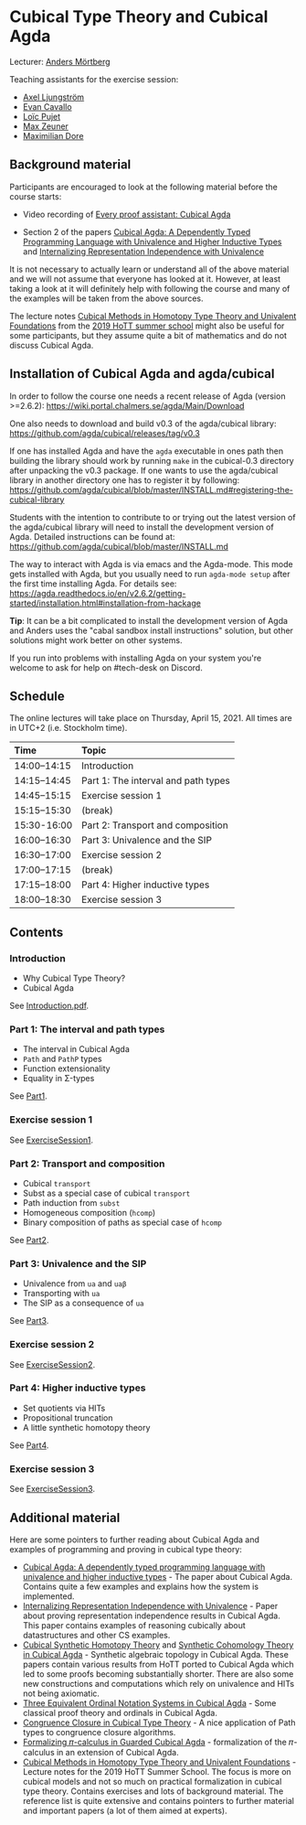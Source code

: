 # Cubical Type Theory and Cubical Agda

Lecturer: [Anders Mörtberg](https://staff.math.su.se/anders.mortberg/)

Teaching assistants for the exercise session:

- [Axel Ljungström](https://www.su.se/english/profiles/axlj4439-1.450268)
- [Evan Cavallo](https://staff.math.su.se/evan.cavallo/)
- [Loïc Pujet](https://pujet.fr/)
- [Max Zeuner](https://www.su.se/english/profiles/maze1512-1.450461)
- [Maximilian Dore](https://www.cs.ox.ac.uk/people/maximilian.dore)

## Background material

Participants are encouraged to look at the following material before
the course starts:

- Video recording of
  [Every proof assistant: Cubical Agda](https://vimeo.com/459020971)

- Section 2 of the papers
  [Cubical Agda: A Dependently Typed Programming Language with Univalence and Higher Inductive Types](https://staff.math.su.se/anders.mortberg/papers/cubicalagda2.pdf) and [Internalizing Representation Independence with Univalence](https://arxiv.org/abs/2009.05547)

It is not necessary to actually learn or understand all of the above
material and we will not assume that everyone has looked at it.
However, at least taking a look at it will definitely help with
following the course and many of the examples will be taken from the
above sources.

The lecture notes
[Cubical Methods in Homotopy Type Theory and Univalent Foundations](https://staff.math.su.se/anders.mortberg/papers/cubicalmethods.pdf)
from the
[2019 HoTT summer school](https://hott.github.io/HoTT-2019//summer-school/)
might also be useful for some participants, but they assume quite a
bit of mathematics and do not discuss Cubical Agda.

## Installation of Cubical Agda and agda/cubical

In order to follow the course one needs a recent release of Agda
(version >=2.6.2): https://wiki.portal.chalmers.se/agda/Main/Download

One also needs to download and build v0.3 of the agda/cubical library:
https://github.com/agda/cubical/releases/tag/v0.3

If one has installed Agda and have the `agda` executable in ones path
then building the library should work by running `make` in the
cubical-0.3 directory after unpacking the v0.3 package. If one wants
to use the agda/cubical library in another directory one has to
register it by following:
https://github.com/agda/cubical/blob/master/INSTALL.md#registering-the-cubical-library

Students with the intention to contribute to or trying out the latest
version of the agda/cubical library will need to install the development version
of Agda. Detailed instructions can be found at: https://github.com/agda/cubical/blob/master/INSTALL.md

The way to interact with Agda is via emacs and the Agda-mode. This
mode gets installed with Agda, but you usually need to run `agda-mode
setup` after the first time installing Agda. For details see:
https://agda.readthedocs.io/en/v2.6.2/getting-started/installation.html#installation-from-hackage

**Tip**: It can be a bit complicated to install the development version
of Agda and Anders uses the "cabal sandbox install instructions" solution,
but other solutions might work better on other systems.

If you run into problems with installing Agda on your system you're welcome
to ask for help on #tech-desk on Discord.

## Schedule

The online lectures will take place on Thursday, April 15, 2021.
All times are in UTC+2 (i.e. Stockholm time).

| Time        | Topic                                      |
|:------------|:-------------------------------------------|
| 14:00–14:15 | Introduction                               |
| 14:15–14:45 | Part 1: The interval and path types        |
| 14:45–15:15 | Exercise session 1                         |
| 15:15–15:30 | (break)                                    |
| 15:30-16:00 | Part 2: Transport and composition          |
| 16:00–16:30 | Part 3: Univalence and the SIP             |
| 16:30–17:00 | Exercise session 2                         |
| 17:00–17:15 | (break)                                    |
| 17:15–18:00 | Part 4: Higher inductive types             |
| 18:00–18:30 | Exercise session 3                         |

## Contents

### Introduction

* Why Cubical Type Theory?
* Cubical Agda

See [Introduction.pdf](material/Introduction.pdf).

### Part 1: The interval and path types

* The interval in Cubical Agda
* `Path` and `PathP` types
* Function extensionality
* Equality in Σ-types

See [Part1](material/Part1.agda).

### Exercise session 1

See [ExerciseSession1](material/ExerciseSession1.agda).

### Part 2: Transport and composition

* Cubical `transport`
* Subst as a special case of cubical `transport`
* Path induction from `subst`
* Homogeneous composition (`hcomp`)
* Binary composition of paths as special case of `hcomp`

See [Part2](material/Part2.agda).

### Part 3: Univalence and the SIP

* Univalence from `ua` and `uaβ`
* Transporting with `ua`
* The SIP as a consequence of `ua`

See [Part3](material/Part3.agda).

### Exercise session 2

See [ExerciseSession2](material/ExerciseSession2.agda).

### Part 4: Higher inductive types

* Set quotients via HITs
* Propositional truncation
* A little synthetic homotopy theory

See [Part4](material/Part4.agda).

### Exercise session 3

See [ExerciseSession3](material/ExerciseSession3.agda).

## Additional material

Here are some pointers to further reading about Cubical Agda and
examples of programming and proving in cubical type theory:

- [Cubical Agda: A dependently typed programming language with univalence and higher inductive types](https://staff.math.su.se/anders.mortberg/papers/cubicalagda2.pdf) - The paper about Cubical Agda. Contains quite a few examples and explains how the system is implemented.
- [Internalizing Representation Independence with Univalence](https://arxiv.org/abs/2009.05547) - Paper about proving representation independence results in Cubical Agda. This paper contains examples of reasoning cubically about datastructures and other CS examples.
- [Cubical Synthetic Homotopy Theory](https://staff.math.su.se/anders.mortberg/papers/cubicalsynthetic.pdf) and [Synthetic Cohomology Theory in Cubical Agda](https://staff.math.su.se/anders.mortberg/papers/zcohomology.pdf) - Synthetic algebraic topology in Cubical Agda. These papers contain various results from HoTT ported to Cubical Agda which led to some proofs becoming substantially shorter. There are also some new constructions and computations which rely on univalence and HITs not being axiomatic.
- [Three Equivalent Ordinal Notation Systems in Cubical Agda](https://arxiv.org/abs/1904.10759) - Some classical proof theory and ordinals in Cubical Agda.
- [Congruence Closure in Cubical Type Theory](https://hott-uf.github.io/2020/HoTTUF_2020_paper_16.pdf) - A nice application of Path types to congruence closure algorithms.
- [Formalizing 𝜋-calculus in Guarded Cubical Agda](https://dl.acm.org/doi/10.1145/3372885.3373814) - formalization of the 𝜋-calculus in an extension of Cubical Agda.
- [Cubical Methods in Homotopy Type Theory and Univalent Foundations](https://staff.math.su.se/anders.mortberg/papers/cubicalmethods.pdf) - Lecture notes for the 2019 HoTT Summer School. The focus is more on cubical models and not so much on practical formalization in cubical type theory. Contains exercises and lots of background material. The reference list is quite extensive and contains pointers to further material and important papers (a lot of them aimed at experts).
